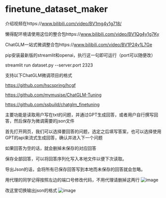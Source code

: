 # finetune_dataset_maker
介绍视频在https://www.bilibili.com/video/BV1mg4y1g718/

懒得配环境请使用这位的整合包https://www.bilibili.com/video/BV1Qg4y1g7Ky

ChatGLM一站式微调整合包https://www.bilibili.com/video/BV1P24y1L7Ge

pip安装最新版的streamlit和openai，执行这一句即可运行（port可以随便改）

streamlit run dataset.py --server.port 2323

支持以下ChatGLM微调项目的格式

https://github.com/hscspring/hcgf

https://github.com/mymusise/ChatGLM-Tuning

https://github.com/ssbuild/chatglm_finetuning

主要功能是读取用户写在txt的问题，并通过GPT生成回答，或者用户自行撰写回答，然后保存为微调需要的json文件

首先打开网页，我们可以选择要回答的问题，选定之后填写答案，也可以选择使用GPT的api来流式生成回答，确认并进入下一个问题

如果回答为空的话，就会删掉未保存的对应回答

保存全部回答，可以将回答序列化写入本地文件以便下次读取。

导出Json的话，会将所有已保存回答写到本地而未保存的回答就会忽略。

用代理的同学记得按照左边的端口号修改代码，不用代理请删掉这两行
![image](https://user-images.githubusercontent.com/38836674/230424529-977d454f-8faa-416f-b2be-ad2e24d2a9f7.png)

改这里切换输出json的格式
![image](https://user-images.githubusercontent.com/38836674/230841273-72e61f2e-450a-4979-94d6-efeaed16dca0.png)
